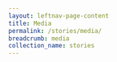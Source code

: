 ```yaml
---
layout: leftnav-page-content
title: Media
permalink: /stories/media/
breadcrumb: media
collection_name: stories
---
```

